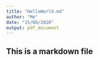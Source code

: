 ```yaml
---
title: "HelloWorld.md"
author: "Me"
date: "15/08/2020"
output: pdf_document
---
```

## This is a markdown file
